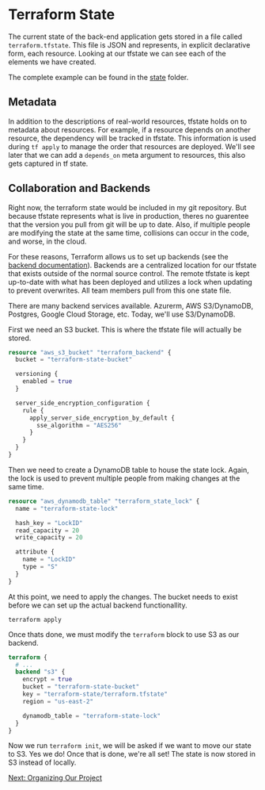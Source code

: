 # Terraform State
The current state of the back-end application gets stored in a file called `terraform.tfstate`. This file is JSON and represents, in explicit declarative form, each resource. Looking at our tfstate we can see each of the elements we have created.

The complete example can be found in the [state](../state) folder.

## Metadata
In addition to the descriptions of real-world resources, tfstate holds on to metadata about resources. For example, if a resource depends on another resource, the dependency will be tracked in tfstate. This information is used during `tf apply` to manage the order that resources are deployed. We'll see later that we can add a `depends_on` meta argument to resources, this also gets captured in tf state.

## Collaboration and Backends
Right now, the terraform state would be included in my git repository. But because tfstate represents what is live in production, theres no guarentee that the version you pull from git will be up to date. Also, if multiple people are modifying the state at the same time, collisions can occur in the code, and worse, in the cloud.

For these reasons, Terraform allows us to set up backends (see the [backend documentation](https://www.terraform.io/language/settings/backends)). Backends are a centralized location for our tfstate that exists outside of the normal source control. The remote tfstate is kept up-to-date with what has been deployed and utilizes a lock when updating to prevent overwrites. All team members pull from this one state file.

There are many backend services available. Azurerm, AWS S3/DynamoDB, Postgres, Google Cloud Storage, etc. Today, we'll use S3/DynamoDB.

First we need an S3 bucket. This is where the tfstate file will actually be stored.

```tf
resource "aws_s3_bucket" "terraform_backend" {
  bucket = "terraform-state-bucket"

  versioning {
    enabled = true
  }

  server_side_encryption_configuration {
    rule {
      apply_server_side_encryption_by_default {
        sse_algorithm = "AES256"
      }
    }
  }
}
```

Then we need to create a DynamoDB table to house the state lock. Again, the lock is used to prevent multiple people from making changes at the same time.

```tf
resource "aws_dynamodb_table" "terraform_state_lock" {
  name = "terraform-state-lock"

  hash_key = "LockID"
  read_capacity = 20
  write_capacity = 20

  attribute {
    name = "LockID"
    type = "S"
  }
}
```

At this point, we need to apply the changes. The bucket needs to exist before we can set up the actual backend functionallity.

```
terraform apply
```

Once thats done, we must modify the `terraform` block to use S3 as our backend.

```tf
terraform {
  # ...
  backend "s3" {
    encrypt = true
    bucket = "terraform-state-bucket"
    key = "terraform-state/terraform.tfstate"
    region = "us-east-2"

    dynamodb_table = "terraform-state-lock"
  }
}
```

Now we run `terraform init`, we will be asked if we want to move our state to S3. Yes we do! Once that is done, we're all set! The state is now stored in S3 instead of locally.

[Next: Organizing Our Project](ORGANIZE_PROJECT.md)

